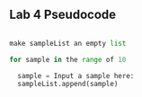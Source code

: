 ## Lab 4 Pseudocode

```python

make sampleList an empty list

for sample in the range of 10

  sample = Input a sample here:
  sampleList.append(sample)

